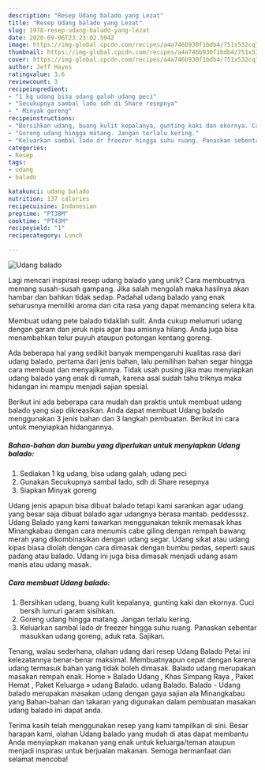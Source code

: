 ```yaml
---
description: "Resep Udang balado yang Lezat"
title: "Resep Udang balado yang Lezat"
slug: 1978-resep-udang-balado-yang-lezat
date: 2020-09-06T23:23:02.594Z
image: https://img-global.cpcdn.com/recipes/a4a746b930f1bdb4/751x532cq70/udang-balado-foto-resep-utama.jpg
thumbnail: https://img-global.cpcdn.com/recipes/a4a746b930f1bdb4/751x532cq70/udang-balado-foto-resep-utama.jpg
cover: https://img-global.cpcdn.com/recipes/a4a746b930f1bdb4/751x532cq70/udang-balado-foto-resep-utama.jpg
author: Jeff Hayes
ratingvalue: 3.6
reviewcount: 3
recipeingredient:
- "1 kg udang bisa udang galah udang peci"
- "Secukupnya sambal lado sdh di Share resepnya"
- " Minyak goreng"
recipeinstructions:
- "Bersihkan udang, buang kulit kepalanya, gunting kaki dan ekornya. Cuci bersih lumuri garam sisihkan."
- "Goreng udang hingga matang. Jangan terlalu kering."
- "Keluarkan sambal lado dr freezer hingga suhu ruang. Panaskan sebentar masukkan udang goreng, aduk rata. Sajikan."
categories:
- Resep
tags:
- udang
- balado

katakunci: udang balado 
nutrition: 137 calories
recipecuisine: Indonesian
preptime: "PT38M"
cooktime: "PT43M"
recipeyield: "1"
recipecategory: Lunch

---
```



![Udang balado](https://img-global.cpcdn.com/recipes/a4a746b930f1bdb4/751x532cq70/udang-balado-foto-resep-utama.jpg)

Lagi mencari inspirasi resep udang balado yang unik? Cara membuatnya memang susah-susah gampang. Jika salah mengolah maka hasilnya akan hambar dan bahkan tidak sedap. Padahal udang balado yang enak seharusnya memiliki aroma dan cita rasa yang dapat memancing selera kita.

Membuat udang pete balado tidaklah sulit. Anda cukup melumuri udang dengan garam dan jeruk nipis agar bau amisnya hilang. Anda juga bisa menambahkan telur puyuh ataupun potongan kentang goreng.

Ada beberapa hal yang sedikit banyak mempengaruhi kualitas rasa dari udang balado, pertama dari jenis bahan, lalu pemilihan bahan segar hingga cara membuat dan menyajikannya. Tidak usah pusing jika mau menyiapkan udang balado yang enak di rumah, karena asal sudah tahu triknya maka hidangan ini mampu menjadi sajian spesial.


Berikut ini ada beberapa cara mudah dan praktis untuk membuat udang balado yang siap dikreasikan. Anda dapat membuat Udang balado menggunakan 3 jenis bahan dan 3 langkah pembuatan. Berikut ini cara untuk menyiapkan hidangannya.

<!--inarticleads1-->

##### Bahan-bahan dan bumbu yang diperlukan untuk menyiapkan Udang balado:

1. Sediakan 1 kg udang, bisa udang galah, udang peci
1. Gunakan Secukupnya sambal lado, sdh di Share resepnya
1. Siapkan  Minyak goreng


Udang jenis apapun bisa dibuat balado tetapi kami sarankan agar udang yang besar saja dibuat balado agar udangnya berasa mantab. peddesssz. Udang Balado yang kami tawarkan menggunakan teknik memasak khas Minangkabau dengan cara menumis cabe giling dengan rempah bawang merah yang dikombinasikan dengan udang segar. Udang sikat atau udang kipas biasa diolah dengan cara dimasak dengan bumbu pedas, seperti saus padang atau balado. Udang ini juga bisa dimasak menjadi udang asam manis atau udang masak. 

<!--inarticleads2-->

##### Cara membuat Udang balado:

1. Bersihkan udang, buang kulit kepalanya, gunting kaki dan ekornya. Cuci bersih lumuri garam sisihkan.
1. Goreng udang hingga matang. Jangan terlalu kering.
1. Keluarkan sambal lado dr freezer hingga suhu ruang. Panaskan sebentar masukkan udang goreng, aduk rata. Sajikan.


Tenang, walau sederhana, olahan udang dari resep Udang Balado Petai ini kelezatannya benar-benar maksimal. Membuatnyapun cepat dengan karena udang termasuk bahan yang tidak boleh dimasak. Balado udang merupakan masakan rempah enak. Home » Balado Udang , Khas Simpang Raya , Paket Hemat , Paket Keluarga » udang Balado. udang Balado. Balado - Udang balado merupakan masakan udang dengan gaya sajian ala Minangkabau yang Bahan-bahan dan takaran yang digunakan dalam pembuatan masakan udang balado ini dapat anda. 

Terima kasih telah menggunakan resep yang kami tampilkan di sini. Besar harapan kami, olahan Udang balado yang mudah di atas dapat membantu Anda menyiapkan makanan yang enak untuk keluarga/teman ataupun menjadi inspirasi untuk berjualan makanan. Semoga bermanfaat dan selamat mencoba!
